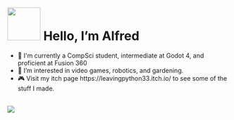 <html>
  <body>
    <h1> <strong><img src="https://media.tenor.com/SNL9_xhZl9oAAAAi/waving-hand-joypixels.gif" width = "75"> Hello, I’m Alfred </strong></h1>
    <div>
      <ul>
        <li >👦 I'm currently a CompSci student, intermediate at Godot 4, and proficient at Fusion 360</li>
        <li>🌱 I’m interested in video games, robotics, and gardening.</li>
        <li>🎮 Visit my itch page https://leavingpython33.itch.io/ to see some of the stuff I made.</li>
      </ul>
    </div>
    <br>
    <img src="https://github.com/LeavingPython33/LeavingPython33/assets/138741668/003d19d2-e893-489e-a3d5-dabcaebb347d">

</html>
<!---
LeavingPython33/LeavingPython33 is a ✨ special ✨ repository because its `README.md` (this file) appears on your GitHub profile.
You can click the Preview link to take a look at your changes.
--->

